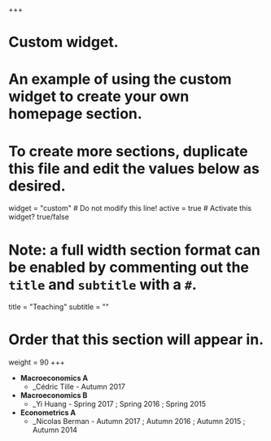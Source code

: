 +++
# Custom widget.
# An example of using the custom widget to create your own homepage section.
# To create more sections, duplicate this file and edit the values below as desired.
widget = "custom"  # Do not modify this line!
active = true  # Activate this widget? true/false

# Note: a full width section format can be enabled by commenting out the `title` and `subtitle` with a `#`.
title = "Teaching"
subtitle = ""

# Order that this section will appear in.
weight = 90
+++

-	**Macroeconomics A**
	-	_Cédric Tille - Autumn 2017
-	**Macroeconomics B**
	-	_Yi Huang - Spring 2017 ; Spring 2016 ; Spring 2015
-	**Econometrics A**
	-	_Nicolas Berman  - Autumn 2017 ; Autumn 2016 ; Autumn 2015 ; Autumn 2014

